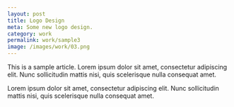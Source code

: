 ```yaml
---
layout: post
title: Logo Design
meta: Some new logo design.
category: work
permalink: work/sample3
image: /images/work/03.png
---
```


This is a sample article. Lorem ipsum dolor sit amet, consectetur adipiscing elit. Nunc sollicitudin mattis nisi, quis scelerisque nulla consequat amet.

Lorem ipsum dolor sit amet, consectetur adipiscing elit. Nunc sollicitudin mattis nisi, quis scelerisque nulla consequat amet.